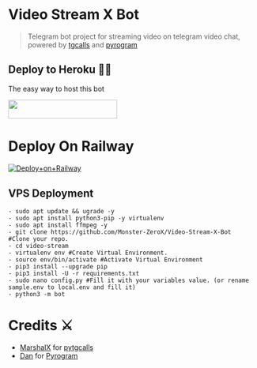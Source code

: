 <h1> Video Stream X Bot</h1>

> Telegram bot project for streaming video on telegram video chat, powered by [tgcalls](https://github.com/MarshalX/tgcalls) and [pyrogram](https://github.com/pyrogram/pyrogram)






##  Deploy to Heroku  👨‍🔧
The easy way to host this bot

<a href="https://heroku.com/deploy?template=https://github.com/Sanuw45/Video-Stream-X-Bot"><img src="https://img.shields.io/badge/Deploy%20To%20Heroku-black?style=for-the-badge&logo=heroku" width="220" height="38.45"/></a>


# Deploy On Railway
[![Deploy+on+Railway](https://railway.app/button.svg)](https://railway.app/new/template?template=https://github.com/Monster-ZeroX/Video-Stream-X-Bot&envs=API_ID,API_HASH,BOT_TOKEN,SESSION_NAME,ASSISTANT_NAME,BOT_USERNAME,DURATION_LIMIT,SUDO_USERS)
  



## VPS Deployment
```
- sudo apt update && ugrade -y
- sudo apt install python3-pip -y virtualenv
- sudo apt install ffmpeg -y
- git clone https://github.com/Monster-ZeroX/Video-Stream-X-Bot  #Clone your repo.
- cd video-stream
- virtualenv env #Create Virtual Environment.
- source env/bin/activate #Activate Virtual Environment
- pip3 install --upgrade pip
- pip3 install -U -r requirements.txt
- sudo nano config.py #Fill it with your variables value. (or rename sample.env to local.env and fill it)
- python3 -m bot
```
 


# Credits ⚔ 

- [MarshalX](https://github.com/MarshalX) for [pytgcalls](https://github.com/MarshalX/tgcalls)
- [Dan](https://github.com/delivrance) for [Pyrogram](https://github.com/pyrogram/pyrogram)


